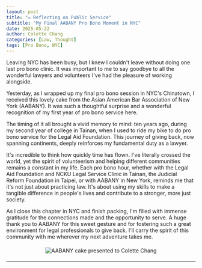 ```yaml
---
layout: post
title: "⚖️ Reflecting on Public Service"
subtitle: "My Final AABANY Pro Bono Moment in NYC"
date: 2025-05-22
author: Colette Chang
categories: [Law, Thought]
tags: [Pro Bono, NYC]
---
```


Leaving NYC has been busy, but I knew I couldn't leave without doing one last pro bono clinic. It was important to me to say goodbye to all the wonderful lawyers and volunteers I've had the pleasure of working alongside.

Yesterday, as I wrapped up my final pro bono session in NYC's Chinatown, I received this lovely cake from the Asian American Bar Association of New York (AABANY). It was such a thoughtful surprise and a wonderful recognition of my first year of pro bono service here.

The timing of it all brought a vivid memory to mind: ten years ago, during my second year of college in Tainan, when I used to ride my bike to do pro bono service for the Legal Aid Foundation. This journey of giving back, now spanning continents, deeply reinforces my fundamental duty as a lawyer.

It's incredible to think how quickly time has flown. I've literally crossed the world, yet the spirit of volunteerism and helping different communities remains a constant in my life. Each pro bono hour, whether with the Legal Aid Foundation and NCKU Legal Service Clinic in Tainan, the Judicial Reform Foundation in Taipei, or with AABANY in New York, reminds me that it's not just about practicing law. It's about using my skills to make a tangible difference in people's lives and contribute to a stronger, more just society.

As I close this chapter in NYC and finish packing, I'm filled with immense gratitude for the connections made and the opportunity to serve. A huge thank you to AABANY for this sweet gesture and for fostering such a great environment for legal professionals to give back. I'll carry the spirit of this community with me wherever my next adventure takes me.

<div style="text-align: center; margin: 20px 0;">
  <img src="{{ site.baseurl }}/assets/blog-images/AABANY.jpg" alt="AABANY cake presented to Colette Chang" style="max-width: 100%; height: auto;">
</div>

--- 